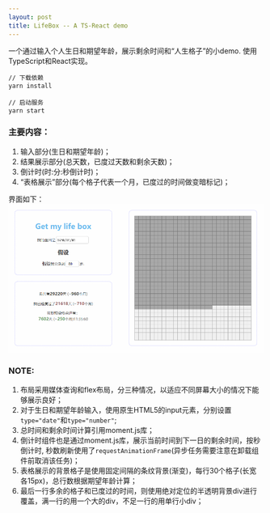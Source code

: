 ```yaml
---
layout: post
title: LifeBox -- A TS-React demo
---
```


一个通过输入个人生日和期望年龄，展示剩余时间和“人生格子”的小demo. 使用TypeScript和React实现。

```
// 下载依赖
yarn install

// 启动服务
yarn start
```

### 主要内容：
1. 输入部分(生日和期望年龄)；
2. 结果展示部分(总天数，已度过天数和剩余天数)；
3. 倒计时(时:分:秒倒计时)；
4. “表格展示”部分(每个格子代表一个月，已度过的时间做变暗标记)；

界面如下：
![LifeBox](/images/lifebox.png)

### NOTE:
1. 布局采用媒体查询和flex布局，分三种情况，以适应不同屏幕大小的情况下能够展示良好；
2. 对于生日和期望年龄输入，使用原生HTML5的input元素，分别设置`type="date"`和`type="number"`;
3. 总时间和剩余时间计算引用moment.js库；
4. 倒计时组件也是通过moment.js库，展示当前时间到下一日的剩余时间，按秒倒计时, 秒数刷新使用了`requestAnimationFrame`(异步任务需要注意在卸载组件前取消该任务)；
5. 表格展示的背景格子是使用固定间隔的条纹背景(渐变)，每行30个格子(长宽各15px)，总行数根据期望年龄计算；
6. 最后一行多余的格子和已度过的时间，则使用绝对定位的半透明背景div进行覆盖，满一行的用一个大的div，不足一行的用单行小div；